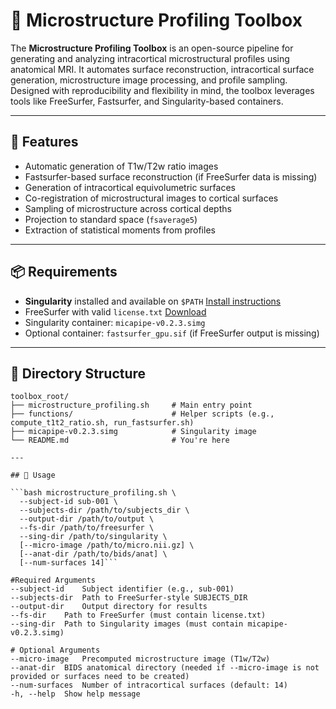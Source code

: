 # 🧠 Microstructure Profiling Toolbox

The **Microstructure Profiling Toolbox** is an open-source pipeline for generating and analyzing intracortical microstructural profiles using anatomical MRI. It automates surface reconstruction, intracortical surface generation, microstructure image processing, and profile sampling. Designed with reproducibility and flexibility in mind, the toolbox leverages tools like FreeSurfer, Fastsurfer, and Singularity-based containers.

---

## 🚀 Features

- Automatic generation of T1w/T2w ratio images
- Fastsurfer-based surface reconstruction (if FreeSurfer data is missing)
- Generation of intracortical equivolumetric surfaces
- Co-registration of microstructural images to cortical surfaces
- Sampling of microstructure across cortical depths
- Projection to standard space (`fsaverage5`)
- Extraction of statistical moments from profiles

---

## 📦 Requirements

- **Singularity** installed and available on `$PATH` [Install instructions](https://sylabs.io/guides/latest/user-guide/)
- FreeSurfer with valid `license.txt` [Download](https://surfer.nmr.mgh.harvard.edu/fswiki/DownloadAndInstall)
- Singularity container: `micapipe-v0.2.3.simg`
- Optional container: `fastsurfer_gpu.sif` (if FreeSurfer output is missing)

---

## 📂 Directory Structure

```text
toolbox_root/
├── microstructure_profiling.sh     # Main entry point
├── functions/                      # Helper scripts (e.g., compute_t1t2_ratio.sh, run_fastsurfer.sh)
├── micapipe-v0.2.3.simg            # Singularity image
└── README.md                       # You're here

---

## 🔧 Usage

```bash microstructure_profiling.sh \
  --subject-id sub-001 \
  --subjects-dir /path/to/subjects_dir \
  --output-dir /path/to/output \
  --fs-dir /path/to/freesurfer \
  --sing-dir /path/to/singularity \
  [--micro-image /path/to/micro.nii.gz] \
  [--anat-dir /path/to/bids/anat] \
  [--num-surfaces 14]```

#Required Arguments
--subject-id	Subject identifier (e.g., sub-001)
--subjects-dir	Path to FreeSurfer-style SUBJECTS_DIR
--output-dir	Output directory for results
--fs-dir	Path to FreeSurfer (must contain license.txt)
--sing-dir	Path to Singularity images (must contain micapipe-v0.2.3.simg)

# Optional Arguments
--micro-image	Precomputed microstructure image (T1w/T2w)
--anat-dir	BIDS anatomical directory (needed if --micro-image is not provided or surfaces need to be created)
--num-surfaces	Number of intracortical surfaces (default: 14)
-h, --help	Show help message